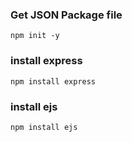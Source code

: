 ### Get JSON Package file
    npm init -y

### install express
    npm install express

### install ejs
    npm install ejs